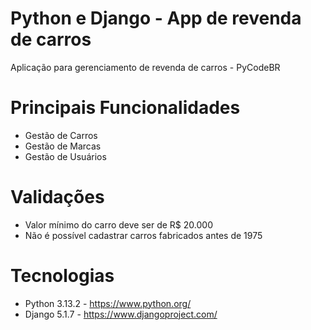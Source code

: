 # Python e Django - App de revenda de carros
Aplicação para gerenciamento de revenda de carros - PyCodeBR

# Principais Funcionalidades 
 - Gestão de Carros
 - Gestão de Marcas 
 - Gestão de Usuários 

# Validações
 - Valor mínimo do carro deve ser de R$ 20.000
 - Não é possível cadastrar carros fabricados antes de 1975

# Tecnologias
 - Python 3.13.2    -   https://www.python.org/
 - Django 5.1.7     -   https://www.djangoproject.com/

